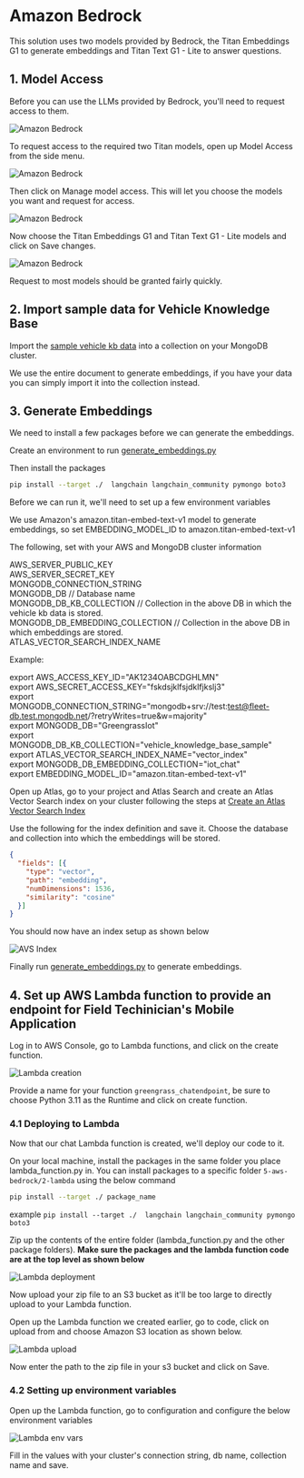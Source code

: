 # Amazon Bedrock

This solution uses two models provided by Bedrock, the Titan Embeddings G1 to generate embeddings and Titan Text G1 - Lite to answer questions.

## 1. Model Access

Before you can use the LLMs provided by Bedrock, you'll need to request access to them. 

![Amazon Bedrock](../media/bedrock-2.png)

To request access to the required two Titan models, open up Model Access from the side menu.

![Amazon Bedrock](../media/bedrock-3.png)

Then click on Manage model access. This will let you choose the models you want and request for access.

![Amazon Bedrock](../media/bedrock-4.png)

Now choose the Titan Embeddings G1 and Titan Text G1 - Lite models and click on Save changes.

![Amazon Bedrock](../media/bedrock-5.png)

Request to most models should be granted fairly quickly.

## 2. Import sample data for Vehicle Knowledge Base

Import the [sample vehicle kb data](./1-generate-embeddings/data/vehicle_knowledge_base_sample.json) into a collection on your MongoDB cluster.

We use the entire document to generate embeddings, if you have your data you can simply import it into the collection instead.

## 3. Generate Embeddings

We need to install a few packages before we can generate the embeddings.

Create an environment to run [generate_embeddings.py](./1-generate-embeddings/generate_embeddings.py)

Then install the packages

```bash
pip install --target ./  langchain langchain_community pymongo boto3
```

Before we can run it, we'll need to set up a few environment variables

We use Amazon's amazon.titan-embed-text-v1 model to generate embeddings, so set EMBEDDING_MODEL_ID to amazon.titan-embed-text-v1

The following, set with your AWS and MongoDB cluster information

AWS_SERVER_PUBLIC_KEY<br>
AWS_SERVER_SECRET_KEY<br>
MONGODB_CONNECTION_STRING<br>
MONGODB_DB // Database name<br>
MONGODB_DB_KB_COLLECTION // Collection in the above DB in which the vehicle kb data is stored.<br>
MONGODB_DB_EMBEDDING_COLLECTION // Collection in the above DB in which embeddings are stored.<br>
ATLAS_VECTOR_SEARCH_INDEX_NAME<br>

Example:

export AWS_ACCESS_KEY_ID="AK1234OABCDGHLMN"<br>
export AWS_SECRET_ACCESS_KEY="fskdsjklfsjdklfjkslj3"<br>
export MONGODB_CONNECTION_STRING="mongodb+srv://test:test@fleet-db.test.mongodb.net/?retryWrites=true&w=majority"<br>
export MONGODB_DB="GreengrassIot"<br>
export MONGODB_DB_KB_COLLECTION="vehicle_knowledge_base_sample"<br>
export ATLAS_VECTOR_SEARCH_INDEX_NAME="vector_index"<br>
export MONGODB_DB_EMBEDDING_COLLECTION="iot_chat"<br>
export EMBEDDING_MODEL_ID="amazon.titan-embed-text-v1"<br>

Open up Atlas, go to your project and Atlas Search and create an Atlas Vector Search index on your cluster following the steps at [Create an Atlas Vector Search Index](https://www.mongodb.com/docs/atlas/atlas-vector-search/create-index/#create-an-atlas-vector-search-index)

Use the following for the index definition and save it. Choose the database and collection into which the embeddings will be stored.

```json
{
  "fields": [{
    "type": "vector",
    "path": "embedding",
    "numDimensions": 1536,
    "similarity": "cosine"
  }]
}
```

You should now have an index setup as shown below

![AVS Index](../media/avs-index.png)

Finally run [generate_embeddings.py](./1-generate-embeddings/generate_embeddings.py) to generate embeddings.

## 4. Set up AWS Lambda function to provide an endpoint for Field Techinician's Mobile Application

Log in to AWS Console, go to Lambda functions, and click on the create function.

![Lambda creation](../media/lambda-function-creation.png)

Provide a name for your function ```greengrass_chatendpoint```, be sure to choose Python 3.11 as the Runtime and click on create function.

### 4.1 Deploying to Lambda

Now that our chat Lambda function is created, we'll deploy our code to it.

On your local machine, install the packages in the same folder you place lambda_function.py in. You can install packages to a specific folder ```5-aws-bedrock/2-lambda``` using the below command

```bash
pip install --target ./ package_name
```
example ```pip install --target ./  langchain langchain_community pymongo boto3```

Zip up the contents of the entire folder (lambda_function.py and the other package folders). **Make sure the packages and the lambda function code are at the top level as shown below**

![Lambda deployment](../media/lambda-deploy-1.png)

Now upload your zip file to an S3 bucket as it'll be too large to directly upload to your Lambda function.

Open up the Lambda function we created earlier, go to code, click on upload from and choose Amazon S3 location as shown below.

![Lambda upload](../media/lambda-upload-s3.png)

Now enter the path to the zip file in your s3 bucket and click on Save.

### 4.2 Setting up environment variables

Open up the Lambda function, go to configuration and configure the below environment variables

![Lambda env vars](../media/chat-env-vars.png)

Fill in the values with your cluster's connection string, db name, collection name and save.
